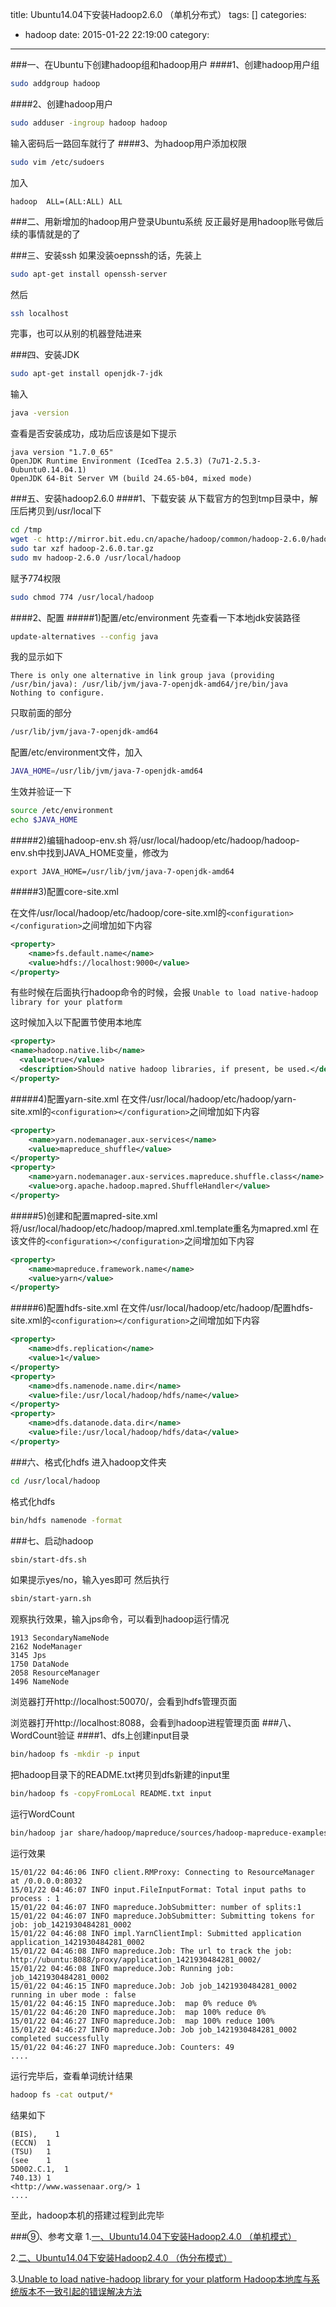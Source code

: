 title: Ubuntu14.04下安装Hadoop2.6.0 （单机分布式）
tags: []
categories:
  - hadoop
date: 2015-01-22 22:19:00
category:
---
###一、在Ubuntu下创建hadoop组和hadoop用户
####1、创建hadoop用户组

```bash
sudo addgroup hadoop
```
####2、创建hadoop用户
```bash
sudo adduser -ingroup hadoop hadoop
```
输入密码后一路回车就行了
####3、为hadoop用户添加权限
```bash
sudo vim /etc/sudoers
```
加入
```text
hadoop  ALL=(ALL:ALL) ALL
```

###二、用新增加的hadoop用户登录Ubuntu系统
反正最好是用hadoop账号做后续的事情就是的了

###三、安装ssh
如果没装oepnssh的话，先装上
```bash
sudo apt-get install openssh-server
```
然后
```bash
ssh localhost
```
完事，也可以从别的机器登陆进来

###四、安装JDK
```bash
sudo apt-get install openjdk-7-jdk
```
输入
```bash
java -version
```
查看是否安装成功，成功后应该是如下提示
```text
java version "1.7.0_65"
OpenJDK Runtime Environment (IcedTea 2.5.3) (7u71-2.5.3-0ubuntu0.14.04.1)
OpenJDK 64-Bit Server VM (build 24.65-b04, mixed mode)
```

###五、安装hadoop2.6.0
####1、下载安装
从下载官方的包到tmp目录中，解压后拷贝到/usr/local下
```bash
cd /tmp
wget -c http://mirror.bit.edu.cn/apache/hadoop/common/hadoop-2.6.0/hadoop-2.6.0.tar.gz
sudo tar xzf hadoop-2.6.0.tar.gz
sudo mv hadoop-2.6.0 /usr/local/hadoop  
```
赋予774权限
```bash
sudo chmod 774 /usr/local/hadoop
```
####2、配置
#####1)配置/etc/environment
先查看一下本地jdk安装路径
```bash
update-alternatives --config java
```
我的显示如下 
```
There is only one alternative in link group java (providing /usr/bin/java): /usr/lib/jvm/java-7-openjdk-amd64/jre/bin/java
Nothing to configure.
```
只取前面的部分
```bash
/usr/lib/jvm/java-7-openjdk-amd64
```
配置/etc/environment文件，加入
```bash
JAVA_HOME=/usr/lib/jvm/java-7-openjdk-amd64
```
生效并验证一下
```bash
source /etc/environment
echo $JAVA_HOME
```
#####2)编辑hadoop-env.sh
将/usr/local/hadoop/etc/hadoop/hadoop-env.sh中找到JAVA_HOME变量，修改为
```text
export JAVA_HOME=/usr/lib/jvm/java-7-openjdk-amd64
```
#####3)配置core-site.xml

在文件/usr/local/hadoop/etc/hadoop/core-site.xml的`<configuration></configuration>`之间增加如下内容
```xml
<property>
    <name>fs.default.name</name>
    <value>hdfs://localhost:9000</value>
</property>
```
有些时候在后面执行hadoop命令的时候，会报
`Unable to load native-hadoop library for your platform`

这时候加入以下配置节使用本地库
```xml
<property>
<name>hadoop.native.lib</name>
  <value>true</value>
  <description>Should native hadoop libraries, if present, be used.</description>
</property>
```
#####4)配置yarn-site.xml
在文件/usr/local/hadoop/etc/hadoop/yarn-site.xml的`<configuration></configuration>`之间增加如下内容
```xml
<property>
    <name>yarn.nodemanager.aux-services</name>
    <value>mapreduce_shuffle</value>
</property>
<property>
    <name>yarn.nodemanager.aux-services.mapreduce.shuffle.class</name>
    <value>org.apache.hadoop.mapred.ShuffleHandler</value>
</property>
```
#####5)创建和配置mapred-site.xml
将/usr/local/hadoop/etc/hadoop/mapred.xml.template重名为mapred.xml 
在该文件的`<configuration></configuration>`之间增加如下内容
```xml
<property>
    <name>mapreduce.framework.name</name>
    <value>yarn</value>
</property>
```
#####6)配置hdfs-site.xml
在文件/usr/local/hadoop/etc/hadoop/配置hdfs-site.xml的`<configuration></configuration>`之间增加如下内容
```xml
<property>
    <name>dfs.replication</name>
    <value>1</value>
</property>
<property>
    <name>dfs.namenode.name.dir</name>
    <value>file:/usr/local/hadoop/hdfs/name</value>
</property>
<property>
    <name>dfs.datanode.data.dir</name>
    <value>file:/usr/local/hadoop/hdfs/data</value>
</property>
```
###六、格式化hdfs
进入hadoop文件夹
```bash
cd /usr/local/hadoop
```
格式化hdfs
```bash
bin/hdfs namenode -format
```
###七、启动hadoop
```bash
sbin/start-dfs.sh
```
如果提示yes/no，输入yes即可
然后执行
```bash
sbin/start-yarn.sh
```
观察执行效果，输入jps命令，可以看到hadoop运行情况
```text
1913 SecondaryNameNode
2162 NodeManager
3145 Jps
1750 DataNode
2058 ResourceManager
1496 NameNode
```
浏览器打开http://localhost:50070/，会看到hdfs管理页面

浏览器打开http://localhost:8088，会看到hadoop进程管理页面
###八、WordCount验证
####1、dfs上创建input目录
```bash
bin/hadoop fs -mkdir -p input
```
把hadoop目录下的README.txt拷贝到dfs新建的input里
```bash
bin/hadoop fs -copyFromLocal README.txt input
```
运行WordCount
```bash
bin/hadoop jar share/hadoop/mapreduce/sources/hadoop-mapreduce-examples-2.6.0-sources.jar org.apache.hadoop.examples.WordCount input output
```
运行效果
```text
15/01/22 04:46:06 INFO client.RMProxy: Connecting to ResourceManager at /0.0.0.0:8032
15/01/22 04:46:07 INFO input.FileInputFormat: Total input paths to process : 1
15/01/22 04:46:07 INFO mapreduce.JobSubmitter: number of splits:1
15/01/22 04:46:07 INFO mapreduce.JobSubmitter: Submitting tokens for job: job_1421930484281_0002
15/01/22 04:46:08 INFO impl.YarnClientImpl: Submitted application application_1421930484281_0002
15/01/22 04:46:08 INFO mapreduce.Job: The url to track the job: http://ubuntu:8088/proxy/application_1421930484281_0002/
15/01/22 04:46:08 INFO mapreduce.Job: Running job: job_1421930484281_0002
15/01/22 04:46:15 INFO mapreduce.Job: Job job_1421930484281_0002 running in uber mode : false
15/01/22 04:46:15 INFO mapreduce.Job:  map 0% reduce 0%
15/01/22 04:46:20 INFO mapreduce.Job:  map 100% reduce 0%
15/01/22 04:46:27 INFO mapreduce.Job:  map 100% reduce 100%
15/01/22 04:46:27 INFO mapreduce.Job: Job job_1421930484281_0002 completed successfully
15/01/22 04:46:27 INFO mapreduce.Job: Counters: 49
....
```
运行完毕后，查看单词统计结果
```bash
hadoop fs -cat output/*
```
结果如下
```text
(BIS),    1
(ECCN)	1
(TSU)	1
(see	1
5D002.C.1,	1
740.13)	1
<http://www.wassenaar.org/>	1
....
```
至此，hadoop本机的搭建过程到此完毕



###⑨、参考文章
1.[一、Ubuntu14.04下安装Hadoop2.4.0 （单机模式）](http://www.cnblogs.com/kinglau/p/3794433.html)

2.[二、Ubuntu14.04下安装Hadoop2.4.0 （伪分布模式）](http://www.cnblogs.com/kinglau/p/3796164.html)

3.[Unable to load native-hadoop library for your platform Hadoop本地库与系统版本不一致引起的错误解决方法](http://www.360doc.com/content/14/0724/15/597197_396743445.shtml)